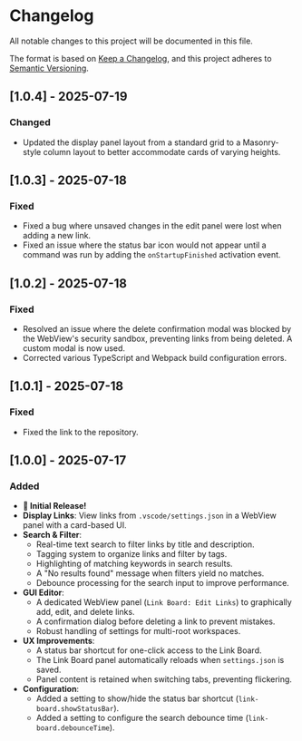 # Changelog

All notable changes to this project will be documented in this file.

The format is based on [Keep a Changelog](https://keepachangelog.com/en/1.0.0/),
and this project adheres to [Semantic Versioning](https://semver.org/spec/v2.0.0.html).

## [1.0.4] - 2025-07-19

### Changed

- Updated the display panel layout from a standard grid to a Masonry-style column layout to better accommodate cards of varying heights.

## [1.0.3] - 2025-07-18

### Fixed

- Fixed a bug where unsaved changes in the edit panel were lost when adding a new link.
- Fixed an issue where the status bar icon would not appear until a command was run by adding the `onStartupFinished` activation event.

## [1.0.2] - 2025-07-18

### Fixed

* Resolved an issue where the delete confirmation modal was blocked by the WebView's security sandbox, preventing links from being deleted. A custom modal is now used.
* Corrected various TypeScript and Webpack build configuration errors.

## [1.0.1] - 2025-07-18

### Fixed
- Fixed the link to the repository.

## [1.0.0] - 2025-07-17

### Added

* **🎉 Initial Release!**
* **Display Links**: View links from `.vscode/settings.json` in a WebView panel with a card-based UI.
* **Search & Filter**:
    * Real-time text search to filter links by title and description.
    * Tagging system to organize links and filter by tags.
    * Highlighting of matching keywords in search results.
    * A "No results found" message when filters yield no matches.
    * Debounce processing for the search input to improve performance.
* **GUI Editor**:
    * A dedicated WebView panel (`Link Board: Edit Links`) to graphically add, edit, and delete links.
    * A confirmation dialog before deleting a link to prevent mistakes.
    * Robust handling of settings for multi-root workspaces.
* **UX Improvements**:
    * A status bar shortcut for one-click access to the Link Board.
    * The Link Board panel automatically reloads when `settings.json` is saved.
    * Panel content is retained when switching tabs, preventing flickering.
* **Configuration**:
    * Added a setting to show/hide the status bar shortcut (`link-board.showStatusBar`).
    * Added a setting to configure the search debounce time (`link-board.debounceTime`).